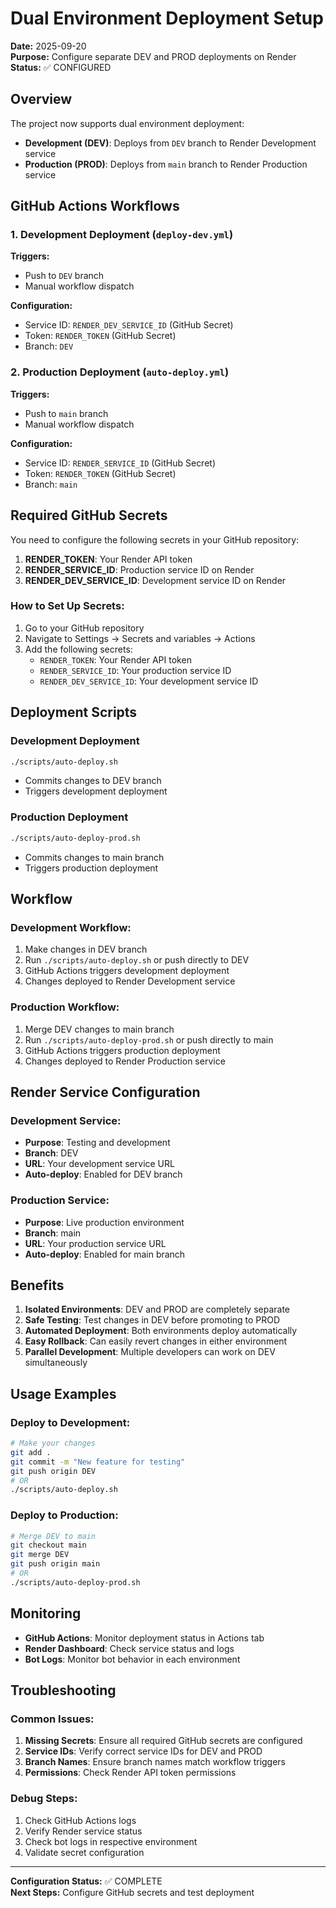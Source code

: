 # Dual Environment Deployment Setup

**Date:** 2025-09-20  
**Purpose:** Configure separate DEV and PROD deployments on Render  
**Status:** ✅ CONFIGURED

## Overview

The project now supports dual environment deployment:
- **Development (DEV)**: Deploys from `DEV` branch to Render Development service
- **Production (PROD)**: Deploys from `main` branch to Render Production service

## GitHub Actions Workflows

### 1. Development Deployment (`deploy-dev.yml`)

**Triggers:**
- Push to `DEV` branch
- Manual workflow dispatch

**Configuration:**
- Service ID: `RENDER_DEV_SERVICE_ID` (GitHub Secret)
- Token: `RENDER_TOKEN` (GitHub Secret)
- Branch: `DEV`

### 2. Production Deployment (`auto-deploy.yml`)

**Triggers:**
- Push to `main` branch
- Manual workflow dispatch

**Configuration:**
- Service ID: `RENDER_SERVICE_ID` (GitHub Secret)
- Token: `RENDER_TOKEN` (GitHub Secret)
- Branch: `main`

## Required GitHub Secrets

You need to configure the following secrets in your GitHub repository:

1. **RENDER_TOKEN**: Your Render API token
2. **RENDER_SERVICE_ID**: Production service ID on Render
3. **RENDER_DEV_SERVICE_ID**: Development service ID on Render

### How to Set Up Secrets:

1. Go to your GitHub repository
2. Navigate to Settings → Secrets and variables → Actions
3. Add the following secrets:
   - `RENDER_TOKEN`: Your Render API token
   - `RENDER_SERVICE_ID`: Your production service ID
   - `RENDER_DEV_SERVICE_ID`: Your development service ID

## Deployment Scripts

### Development Deployment
```bash
./scripts/auto-deploy.sh
```
- Commits changes to DEV branch
- Triggers development deployment

### Production Deployment
```bash
./scripts/auto-deploy-prod.sh
```
- Commits changes to main branch
- Triggers production deployment

## Workflow

### Development Workflow:
1. Make changes in DEV branch
2. Run `./scripts/auto-deploy.sh` or push directly to DEV
3. GitHub Actions triggers development deployment
4. Changes deployed to Render Development service

### Production Workflow:
1. Merge DEV changes to main branch
2. Run `./scripts/auto-deploy-prod.sh` or push directly to main
3. GitHub Actions triggers production deployment
4. Changes deployed to Render Production service

## Render Service Configuration

### Development Service:
- **Purpose**: Testing and development
- **Branch**: DEV
- **URL**: Your development service URL
- **Auto-deploy**: Enabled for DEV branch

### Production Service:
- **Purpose**: Live production environment
- **Branch**: main
- **URL**: Your production service URL
- **Auto-deploy**: Enabled for main branch

## Benefits

1. **Isolated Environments**: DEV and PROD are completely separate
2. **Safe Testing**: Test changes in DEV before promoting to PROD
3. **Automated Deployment**: Both environments deploy automatically
4. **Easy Rollback**: Can easily revert changes in either environment
5. **Parallel Development**: Multiple developers can work on DEV simultaneously

## Usage Examples

### Deploy to Development:
```bash
# Make your changes
git add .
git commit -m "New feature for testing"
git push origin DEV
# OR
./scripts/auto-deploy.sh
```

### Deploy to Production:
```bash
# Merge DEV to main
git checkout main
git merge DEV
git push origin main
# OR
./scripts/auto-deploy-prod.sh
```

## Monitoring

- **GitHub Actions**: Monitor deployment status in Actions tab
- **Render Dashboard**: Check service status and logs
- **Bot Logs**: Monitor bot behavior in each environment

## Troubleshooting

### Common Issues:

1. **Missing Secrets**: Ensure all required GitHub secrets are configured
2. **Service IDs**: Verify correct service IDs for DEV and PROD
3. **Branch Names**: Ensure branch names match workflow triggers
4. **Permissions**: Check Render API token permissions

### Debug Steps:

1. Check GitHub Actions logs
2. Verify Render service status
3. Check bot logs in respective environment
4. Validate secret configuration

---

**Configuration Status:** ✅ COMPLETE  
**Next Steps:** Configure GitHub secrets and test deployment
